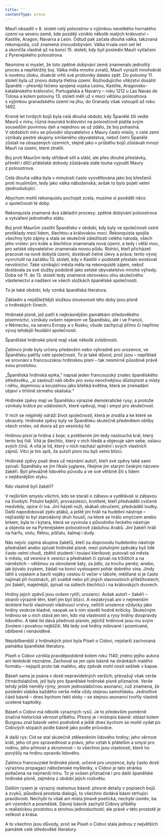 ```yaml
---
title: ''
contentType: prose
---
```


<section>

Mauři obsadili v 8. století celý poloostrov s výjimkou nevelkého hornatého území na severu země, kde později vzniklo několik malých království – Kastilie, Aragon, Navarra a León. Odtud pak začala dlouhá válka, takzvaná rekonquista, což znamená znovudobývání. Válka trvala osm set let a skončila vlastně až na konci 15. století, kdy byli poslední Mauři vytlačeni z Pyrenejského poloostrova.

Nesmíme si myslet, že toto zpětné dobývání země znamenalo jednolitý proces a nepřetržitý boj. Válka měla mnoho zvratů, Mauři vyrazili mnohokrát k novému útoku, dvakrát vrhli své protivníky daleko zpět. Do poloviny 11. století byla už znovu dobyta třetina území. Rozhodujícího vítězství dosáhli Španělé – přesněji řečeno spojená vojska Leónu, Kastilie, Aragonsko-katalánského království, Portugalska a Navarry – roku 1212 u Las Navas de Tolosa a kolem poloviny 13. století měli už v moci většinu poloostrova s výjimkou granadského území na jihu; do Granady však vstoupili až roku 1492.

Kromě let tvrdých bojů byla celá dlouhá období, kdy Španělé žili vedle Maurů v míru; různá maurská království na poloostrově platila svým sousedům povinnou daň a nejednou se už zdálo, že boj pohasíná. V obdobích míru se původní obyvatelstvo s Maury často mísilo, v celé zemi vznikaly pestré skupiny smíšeného obyvatelstva, neboť četní Španělé zůstali na obsazených územích, stejně jako v průběhu bojů zůstávali mnozí Mauři na území, které ztratili.

Boj proti Maurům tedy střídavě sílil a slábl, ale přes dlouhé přestávky, příměří i dílčí přátelské dohody zůstávala stále touha vypudit Maury z poloostrova.

Celá dlouhá válka byla v minulosti často vysvětlována jako boj křesťanů proti muslimům, tedy jako válka náboženská; avšak to bylo pojetí velmi zjednodušující.

Abychom mohli rekonquistu pochopit zcela, musíme si povědět něco o společnosti té doby.

Rekonquista znamená dva základní procesy: zpětné dobývání poloostrova a vytváření jednotného státu.

Boj proti Maurům zastihl Španělsko v období, kdy byly ve společnosti ostré protiklady mezi lidem, šlechtou a královskou mocí. Rekonquista spojila všechny tyto zájmy a stala se skutečně záležitostí celého národa, všech jeho vrstev: pro krále a šlechtice znamenala nová území, a tedy i větší moc, pro selské obyvatelstvo znamenala novou půdu. Rolníci, kteří přicházeli pracovat na nově dobytá území, dostávali četné úlevy a práva; tento vývoj vyvrcholil na začátku 13. století, kdy v Kastilii v podstatě přestalo existovat nevolnictví. Také vznikající města měla na rekonquistě zájem, neboť dostávala za své služby podobně jako selské obyvatelstvo mnohé výhody. Doba od 11. do 13. století tedy znamená obrovskou vlnu skutečného vlastenectví a nadšení ve všech složkách španělské společnosti.

To je také období, kdy vzniká španělská literatura.

Základní a nejdůležitější složkou slovesnosti této doby jsou písně o hrdinských činech.

Hrdinské písně, jež patří k nejkrásnějším památkám středověkého písemnictví, vznikaly ovšem nejenom ve Španělsku, ale i ve Francii, v Německu, na severu Evropy a v Rusku; všude zachycují přímo či nepřímo vývoj tehdejší feudální společnosti.

Španělské hrdinské písně mají však několik zvláštností.

Zatímco jinde byly určeny především nebo výhradně pro urozence, ve Španělsku patřily celé společnosti. To je také důvod, proč jsou – například ve srovnání s francouzskou hrdinskou písní – tak nesmírně působivé právě svou prostotou.

„Španělská hrdinská epika,“ napsal jeden francouzský znalec španělského středověku, „si zaslouží náš obdiv pro svou neochvějnou důstojnost a místy i něhu, dojemnou a kouzelnou jako křehká květina, která se znenadání objeví v trhlině strmého skaliska.“

Hrdinské zpěvy mají ve Španělsku výrazné demokratické rysy; a protože vznikaly krátce po událostech, které opěvují, mají i smysl pro skutečnost.

V nich se nejplněji odráží život společnosti, která je zrodila a ke které se obracely. Hrdinské zpěvy byly ve Španělsku skutečně předmětem obliby všech vrstev, od dvora až po vesnický lid.

Hrdinou písní je hrdina z boje; s potěšením jim tedy naslouchá král, který tento boj řídí. Vítá je šlechtic, který v nich hledá a objevuje sám sebe, oslavu svých činů. A vítá je lid, který v nich nachází splnění i svých vlastních zájmů. Vítci je tím spíš, že autoři písní mu byli velmi blízcí.

Hrdinské zpěvy psali dnes už neznámí autoři, kteří své zpěvy také sami zpívali: Španělsky se jim říkalo juglares, říkejme jim starým českým názvem žakéři. Byli převážně lidového původu a ve své většině žili s lidem v nejtěsnějším styku.

Kdo vlastně byli žakéři?

V nejširším smyslu všichni, kdo se starali o zábavu a vydělávali si zábavou na živobytí. Potulní kejklíři, provazolezci, krotitelé, kteří předváděli cvičené medvědy, opice či lva. Jiní házeli noži, skákali obručemi, předváděli loutky. Další napodobovali zpěv ptáků, a ještě jiní hráli na hudební nástroje – nejčastěji to byl starodávný druh houslí, na které se hrálo smyčcem anebo brkem, byla to i kytara, která se vyvinula z původního řeckého nástroje a objevila se na Pyrenejském poloostrově zásluhou Arabů. Jiní žakéři hráli na harfu, violu, flétnu, píšťalu, šalmaj i dudy.

Nás nejvíc zajímá skupina žakéřů, kteří za doprovodu hudebního nástroje přednášeli anebo zpívali hrdinské písně; mezi potulnými zpěváky byli lidé často velmi chudí, zběhlí studenti i toulaví klerikové; putovali od města k městu, od vesnice k vesnici a přednášeli či zpívali na tržištích a na náměstích – většinou za obnošené šaty, za jídlo, za trochu peněz; anebo, jak bývalo zvykem, žádali na konci vystoupení pohár dobrého vína. Jindy táhli s vojskem a bavili vojáky cestou či večer v táboře; měšťané si je často najímali při hostinách, při svatbě nebo při jiných slavnostních příležitostech; jiní žakéři, majetnější, zpívali na sídlech šlechticů i na královských dvorech.

Hrdiny jejich zpěvů jsou ovšem rytíři, urozenci. Avšak autoři – žakéři – stranili výrazně těm, kteří jim byli blízcí. A nezakrývali ani v nejmenším leckteré horší vlastnosti vládnoucí vrstvy, nelíčili urozence vždycky jako hrdiny veskrze kladné, naopak se k nim stavěli hodně kriticky. Skutečným hrdinou se u nich stává jen ten, kdo má vlastnosti a rysy hrdiny doopravdy lidového. A také lid dává přednost písním, jejichž hrdinové jsou mu svým životem i povahou nejbližší. Má tedy své hrdiny milované i posmívané, oblíbené i nenáviděné.

Nejoblíbenější z hrdinských písní byla Píseň o Cidovi, nejstarší zachovaná památka španělské literatury.

Píseň o Cidovi vznikla pravděpodobně kolem roku 1140; jméno jejího autora ani tentokrát neznáme. Zachoval se jen opis básně na stránkách malého formátu – nejspíš proto tak malého, aby zpěvák mohl nosit sešitek v kapse.

Báseň sama je psána v dosti nepravidelných verších; převažují však verše čtrnáctislabičné, jež byly pro španělské hrdinské písně příznačné. Verše tehdy ještě neměly rýmy, jenom jednoslabičnou asonanci, což znamená, že poslední slabika každého verše měla vždy stejnou samohlásku. Jednotlivé části básně – dnes bychom řekli sloky – se stejnou asonancí tvořily vlastně ucelené kapitolky.

Báseň o Cidovi má několik výrazných rysů. Je to především poměrně značná historická věrnost příběhu. Přesný je i místopis básně: oblast kolem Burgosu znal básník velmi podrobně a ještě dnes bychom se mohli vydat po Cidových stopách podle básně jako podle průvodce.

A další rys: Cid se stal skutečně ztělesněním lidového hrdiny; jeho věrnost králi, jeho cit pro spravedlnost a právo, jeho vztah k přátelům a smysl pro rodinu, jeho přímost a skromnost – to všechno jsou vlastnosti, které ho povýšily na hrdinu opravdu lidového.

Zatímco francouzské hrdinské písně, určené pro urozence, byly často dosti výraznou propagací náboženské myšlenky, v Cidovi je tato stránka potlačena na nejmenší míru. To je ovšem příznačné i pro další španělské hrdinské písně, zejména z období jejich rozkvětu.

Dalším rysem je výrazný realismus básně: přesné detaily v popisech bojů a zvyků, působivá prostota dialogů, to všechno dodává básni strhující pravdivosti. Nechybí tu však ani místa jímavě poetická, nechybí úsměv, ba ani výsměch a posměšek. Dávný básník zachytil Cidovy příběhy s realistickou prostotou a strohou jednoduchostí; ale právě v této prostotě je velikost a krása.

A to všechno jsou důvody, proč se Píseň o Cidovi stala jednou z největších památek celé středověké literatury.

</section>
